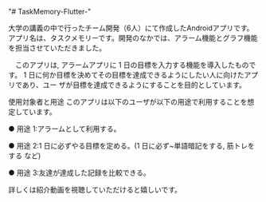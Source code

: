 "# TaskMemory-Flutter-" 

大学の講義の中で行ったチーム開発（6人）にて作成したAndroidアプリです。
アプリ名は、タスクメモリーです。開発のなかでは、アラーム機能とグラフ機能を担当させていただきました。

　このアプリは, アラームアプリに 1 日の目標を入力する機能を導入したものです。 1
日に何か目標を決めてその目標を達成できるようにしたい人に向けたアプリであり、ユー
ザが目標を達成できるようにすることを目的としています。

使用対象者と用途
このアプリは以下のユーザが以下の用途で利用することを想定しています。

● 用途 1:アラームとして利用する。

● 用途 2:1 日に必ずやる目標を定める。(1 日に必ず~単語暗記をする, 筋トレをする
など)

● 用途 3:友達が達成した記録を比較できる。

詳しくは紹介動画を視聴していただけると嬉しいです。
